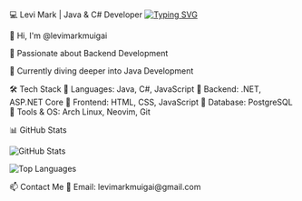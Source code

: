 💻 Levi Mark | Java & C# Developer
<a href="https://git.io/typing-svg"><img src="https://readme-typing-svg.demolab.com?font=Fira+Code&pause=1000&color=FFAA3D&width=435&lines=FullstackRookie+;Java%2FC%23+Developer" alt="Typing SVG" /></a>

👋 Hi, I'm @levimarkmuigai

👀 Passionate about Backend Development

🌱 Currently diving deeper into Java Development

🛠 Tech Stack
🔹 Languages: Java, C#, JavaScript
🔹 Backend: .NET, ASP.NET Core
🔹 Frontend: HTML, CSS, JavaScript
🔹 Database: PostgreSQL
🔹 Tools & OS: Arch Linux, Neovim, Git

📊 GitHub Stats
<p align="left"> <img src="https://github-readme-stats.vercel.app/api?username=levimarkmuigai&show_icons=true&theme=great-gatsby" alt="GitHub Stats" /> </p> <p align="left"> <img src="https://github-readme-stats.vercel.app/api/top-langs?username=levimarkmuigai&show_icons=true&layout=compact&theme=dark" alt="Top Languages" /> </p>
📫 Contact Me
📧 Email: levimarkmuigai@gmail.com
